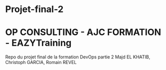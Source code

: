 # Projet-final-2
# OP CONSULTING - AJC FORMATION - EAZYTraining
Repo du projet final de la formation DevOps partie 2 Majd EL KHATIB, Christoph GARCIA, Romain REVEL
